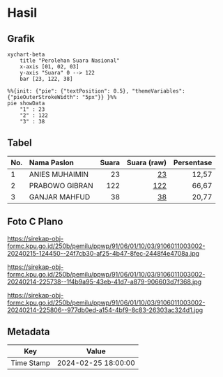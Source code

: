 # Hasil

## Grafik

```mermaid
xychart-beta
    title "Perolehan Suara Nasional"
    x-axis [01, 02, 03]
    y-axis "Suara" 0 --> 122
    bar [23, 122, 38]
```

```mermaid
%%{init: {"pie": {"textPosition": 0.5}, "themeVariables": {"pieOuterStrokeWidth": "5px"}} }%%
pie showData
    "1" : 23
    "2" : 122
    "3" : 38
```

## Tabel

| No. | Nama Paslon    | Suara | Suara (raw) | Persentase |
|:--- |:-------------- | -----:| -----------:| ----------:|
| 1   | ANIES MUHAIMIN | 23    | [23][p-1]   | 12,57      |
| 2   | PRABOWO GIBRAN | 122   | [122][p-2]  | 66,67      |
| 3   | GANJAR MAHFUD  | 38    | [38][p-3]   | 20,77      |


[p-1]: https://github.com/gigit-pemilu/pemilu-2024/blob/main/pilpres/hitung-suara/sub/91-papua/sub/06-biak-numfor/sub/01-biak-kota/sub/1003-saramon/sub/002-tps/sub/paslon-1.txt
[p-2]: https://github.com/gigit-pemilu/pemilu-2024/blob/main/pilpres/hitung-suara/sub/91-papua/sub/06-biak-numfor/sub/01-biak-kota/sub/1003-saramon/sub/002-tps/sub/paslon-2.txt
[p-3]: https://github.com/gigit-pemilu/pemilu-2024/blob/main/pilpres/hitung-suara/sub/91-papua/sub/06-biak-numfor/sub/01-biak-kota/sub/1003-saramon/sub/002-tps/sub/paslon-3.txt

## Foto C Plano

https://sirekap-obj-formc.kpu.go.id/250b/pemilu/ppwp/91/06/01/10/03/9106011003002-20240215-124450--24f7cb30-af25-4b47-8fec-2448f4e4708a.jpg

https://sirekap-obj-formc.kpu.go.id/250b/pemilu/ppwp/91/06/01/10/03/9106011003002-20240214-225738--1f4b9a95-43eb-41d7-a879-906603d7f368.jpg

https://sirekap-obj-formc.kpu.go.id/250b/pemilu/ppwp/91/06/01/10/03/9106011003002-20240214-225806--977db0ed-a154-4bf9-8c83-26303ac324d1.jpg


## Metadata

| Key        | Value               |
| ---------- | ------------------- |
| Time Stamp | 2024-02-25 18:00:00 |



